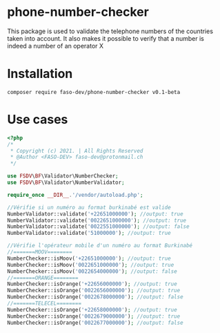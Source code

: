 # phone-number-checker
This package is used to validate the telephone numbers of the countries taken into account. It also makes it possible to verify that a number is indeed a number of an operator X

# Installation
```shell
composer require faso-dev/phone-number-checker v0.1-beta
```

# Use cases
```php
<?php
/*
 * Copyright (c) 2021. | All Rights Reserved
 * @Author <FASO-DEV> faso-dev@protonmail.ch
 */

use FSDV\BF\Validator\NumberChecker;
use FSDV\BF\Validator\NumberValidator;

require_once __DIR__.'/vendor/autoload.php';

//Vérifie si un numéro au format burkinabé est valide
NumberValidator::validate('+22651000000'); //output: true
NumberValidator::validate('0022651000000'); //output: true
NumberValidator::validate('0022551000000'); //output: false
NumberValidator::validate('51000000'); //output: true

//Vérifie l'opérateur mobile d'un numéro au format Burkinabé
//=======MOOV========
NumberChecker::isMoov('+22651000000'); //output: true
NumberChecker::isMoov('0022651000000'); //output: true
NumberChecker::isMoov('0022654000000'); //output: false
//=======ORANGE========
NumberChecker::isOrange('+22656000000'); //output: true
NumberChecker::isOrange('0022656000000'); //output: true
NumberChecker::isOrange('0022678000000'); //output: false
//=======TELECEL========
NumberChecker::isOrange('+22658000000'); //output: true
NumberChecker::isOrange('0022679000000'); //output: true
NumberChecker::isOrange('0022677000000'); //output: false

```
